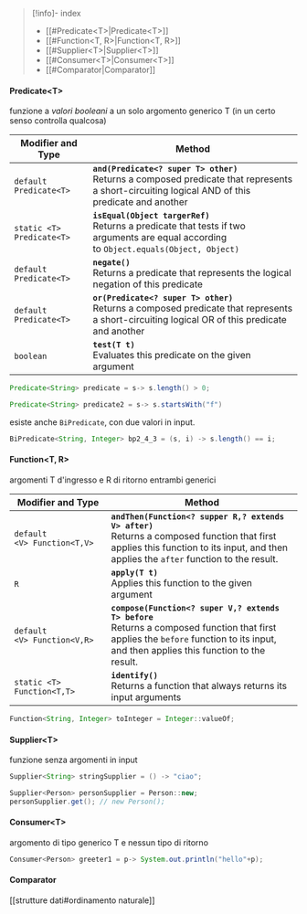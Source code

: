 > [!info]- index
> - [[#Predicate\<T>|Predicate\<T>]]
> - [[#Function\<T, R>|Function\<T, R>]]
> - [[#Supplier\<T>|Supplier\<T>]]
> - [[#Consumer\<T>|Consumer\<T>]]
> - [[#Comparator|Comparator]]


#### Predicate\<T>
funzione a *valori booleani* a un solo argomento generico T
(in un certo senso controlla qualcosa)

| Modifier and Type         | Method                                                                                                                                               |
| ------------------------- | ---------------------------------------------------------------------------------------------------------------------------------------------------- |
| `default Predicate<T>`    | **`and(Predicate<? super T> other)`**  <br>Returns a composed predicate that represents a short-circuiting logical AND of this predicate and another |
| `static <T> Predicate<T>` | **`isEqual(Object targerRef)`**  <br>Returns a predicate that tests if two arguments are equal according to `Object.equals(Object, Object)`          |
| `default Predicate<T>`    | **`negate()`**  <br>Returns a predicate that represents the logical negation of this predicate                                                       |
| `default Predicate<T>`    | **`or(Predicate<? super T> other)`**  <br>Returns a composed predicate that represents a short-circuiting logical OR of this predicate and another   |
| `boolean`                 | **`test(T t)`**  <br>Evaluates this predicate on the given argument                                                                                  |

```java
Predicate<String> predicate = s-> s.length() > 0;

Predicate<String> predicate2 = s-> s.startsWith("f")
```

esiste anche `BiPredicate`, con due valori in input.
```java
BiPredicate<String, Integer> bp2_4_3 = (s, i) -> s.length() == i;
```

#### Function\<T, R>
argomenti T d'ingresso e R di ritorno entrambi generici

| Modifier and Type           | Method                                                                                                                                                                                     |
| --------------------------- | ------------------------------------------------------------------------------------------------------------------------------------------------------------------------------------------ |
| `default <V> Function<T,V>` | **`andThen(Function<? supper R,? extends V> after)`**  <br>Returns a composed function that first applies this function to its input, and then applies the `after` function to the result. |
| `R`                         | **`apply(T t)`**  <br>Applies this function to the given argument                                                                                                                          |
| `default <V> Function<V,R>` | **`compose(Function<? super V,? extends T> before`**  <br>Returns a composed function that first applies the `before` function to its input, and then applies this function to the result. |
| `static <T> Function<T,T>`  | **`identify()`**  <br>Returns a function that always returns its input arguments                                                                                                           |


```java
Function<String, Integer> toInteger = Integer::valueOf;
```

#### Supplier\<T>
funzione senza argomenti in input

```java
Supplier<String> stringSupplier = () -> "ciao";

Supplier<Person> personSupplier = Person::new;
personSupplier.get(); // new Person();
```

#### Consumer\<T>
argomento di tipo generico T e nessun tipo di ritorno
```java
Consumer<Person> greeter1 = p-> System.out.println("hello"+p);
```

#### Comparator
[[strutture dati#ordinamento naturale]]
